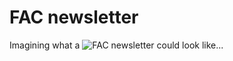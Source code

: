 # FAC newsletter

Imagining what a ![FAC](https://www.foundersandcoders.com/) newsletter could look like...
